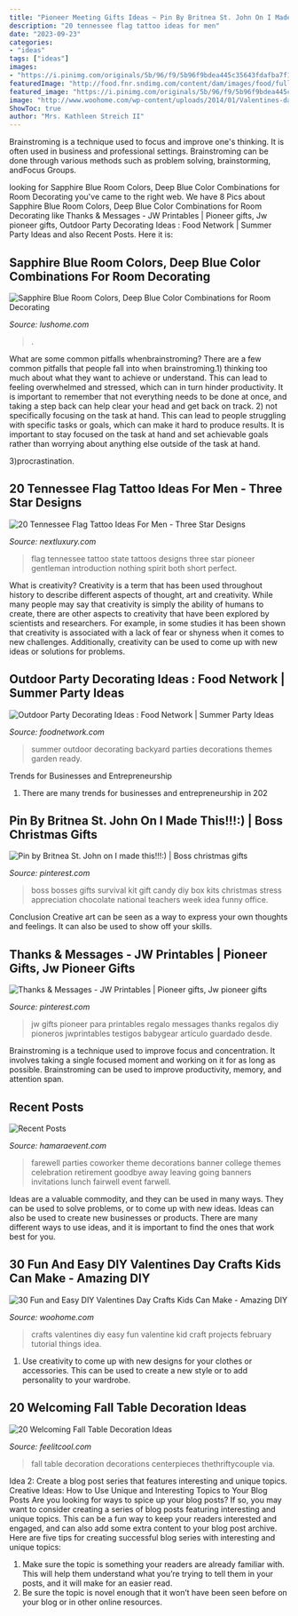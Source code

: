 ```yaml
---
title: "Pioneer Meeting Gifts Ideas ~ Pin By Britnea St. John On I Made This!!!:)"
description: "20 tennessee flag tattoo ideas for men"
date: "2023-09-23"
categories:
- "ideas"
tags: ["ideas"]
images:
- "https://i.pinimg.com/originals/5b/96/f9/5b96f9bdea445c35643fdafba7f1303f.jpg"
featuredImage: "http://food.fnr.sndimg.com/content/dam/images/food/fullset/2012/4/10/0/summerparties_party-ready-spaces6_s4x3.jpg.rend.hgtvcom.966.1288.jpeg"
featured_image: "https://i.pinimg.com/originals/5b/96/f9/5b96f9bdea445c35643fdafba7f1303f.jpg"
image: "http://www.woohome.com/wp-content/uploads/2014/01/Valentines-day-crafts-for-kid-22.jpg"
ShowToc: true
author: "Mrs. Kathleen Streich II"
---
```



Brainstroming is a technique used to focus and improve one's thinking. It is often used in business and professional settings. Brainstroming can be done through various methods such as problem solving, brainstorming, andFocus Groups.

	

		
looking for Sapphire Blue Room Colors, Deep Blue Color Combinations for Room Decorating you've came to the right web. We have 8 Pics about Sapphire Blue Room Colors, Deep Blue Color Combinations for Room Decorating like Thanks &amp; Messages - JW Printables | Pioneer gifts, Jw pioneer gifts, Outdoor Party Decorating Ideas : Food Network | Summer Party Ideas and also Recent Posts. Here it is:
		
    
## Sapphire Blue Room Colors, Deep Blue Color Combinations For Room Decorating

<img loading=lazy src="https://www.lushome.com/wp-content/uploads/2012/05/blue-color-room-decorating-ideas-12.jpg" onerror="this.onerror=null;this.src='https://tse1.mm.bing.net/th?id=OIP.n2ZxP_eL_fOv6aB4VPKD_wHaE7&amp;pid=15.1';" alt="Sapphire Blue Room Colors, Deep Blue Color Combinations for Room Decorating">

_Source: lushome.com_

>. 

	

What are some common pitfalls whenbrainstroming?
There are a few common pitfalls that people fall into when brainstroming.1) thinking too much about what they want to achieve or understand. This can lead to feeling overwhelmed and stressed, which can in turn hinder productivity. It is important to remember that not everything needs to be done at once, and taking a step back can help clear your head and get back on track.
2) not specifically focusing on the task at hand. This can lead to people struggling with specific tasks or goals, which can make it hard to produce results. It is important to stay focused on the task at hand and set achievable goals rather than worrying about anything else outside of the task at hand.

3)procrastination.

    
## 20 Tennessee Flag Tattoo Ideas For Men - Three Star Designs

<img loading=lazy src="http://nextluxury.com/wp-content/uploads/creative-tennessee-flag-tattoos-for-guys.jpg" onerror="this.onerror=null;this.src='https://tse1.mm.bing.net/th?id=OIP.aaFqQU480eooMFOtyafoCwHaHa&amp;pid=15.1';" alt="20 Tennessee Flag Tattoo Ideas For Men - Three Star Designs">

_Source: nextluxury.com_

>flag tennessee tattoo state tattoos designs three star pioneer gentleman introduction nothing spirit both short perfect. 

	

What is creativity?
Creativity is a term that has been used throughout history to describe different aspects of thought, art and creativity. While many people may say that creativity is simply the ability of humans to create, there are other aspects to creativity that have been explored by scientists and researchers. For example, in some studies it has been shown that creativity is associated with a lack of fear or shyness when it comes to new challenges. Additionally, creativity can be used to come up with new ideas or solutions for problems.

    
## Outdoor Party Decorating Ideas : Food Network | Summer Party Ideas

<img loading=lazy src="http://food.fnr.sndimg.com/content/dam/images/food/fullset/2012/4/10/0/summerparties_party-ready-spaces6_s4x3.jpg.rend.hgtvcom.966.1288.jpeg" onerror="this.onerror=null;this.src='https://tse1.mm.bing.net/th?id=OIP.KKo1YheT2pkjRXnfcT50sAHaJ4&amp;pid=15.1';" alt="Outdoor Party Decorating Ideas : Food Network | Summer Party Ideas">

_Source: foodnetwork.com_

>summer outdoor decorating backyard parties decorations themes garden ready. 

	

Trends for Businesses and Entrepreneurship
1. There are many trends for businesses and entrepreneurship in 202
    
## Pin By Britnea St. John On I Made This!!!:) | Boss Christmas Gifts

<img loading=lazy src="https://i.pinimg.com/originals/5b/96/f9/5b96f9bdea445c35643fdafba7f1303f.jpg" onerror="this.onerror=null;this.src='https://tse1.mm.bing.net/th?id=OIP.-iMR3qq69GW5fFSf22GTBQHaJ4&amp;pid=15.1';" alt="Pin by Britnea St. John on I made this!!!:) | Boss christmas gifts">

_Source: pinterest.com_

>boss bosses gifts survival kit gift candy diy box kits christmas stress appreciation chocolate national teachers week idea funny office. 

	

Conclusion
Creative art can be seen as a way to express your own thoughts and feelings. It can also be used to show off your skills.

    
## Thanks &amp; Messages - JW Printables | Pioneer Gifts, Jw Pioneer Gifts

<img loading=lazy src="https://i.pinimg.com/736x/d3/60/6d/d3606d9918c5a9bfa9de8d0e374839a8.jpg" onerror="this.onerror=null;this.src='https://tse3.mm.bing.net/th?id=OIP.ypPW2gC7OWMRKeRiwBiUlAHaJ4&amp;pid=15.1';" alt="Thanks &amp; Messages - JW Printables | Pioneer gifts, Jw pioneer gifts">

_Source: pinterest.com_

>jw gifts pioneer para printables regalo messages thanks regalos diy pioneros jwprintables testigos babygear artículo guardado desde. 

	

Brainstroming is a technique used to improve focus and concentration. It involves taking a single focused moment and working on it for as long as possible. Brainstroming can be used to improve productivity, memory, and attention span.

    
## Recent Posts

<img loading=lazy src="http://www.hamaraevent.com/lib/js/kcfinder/upload/images/image025.jpg" onerror="this.onerror=null;this.src='https://tse2.mm.bing.net/th?id=OIP.KZY0HeICYEktTkaflrEaOgAAAA&amp;pid=15.1';" alt="Recent Posts">

_Source: hamaraevent.com_

>farewell parties coworker theme decorations banner college themes celebration retirement goodbye away leaving going banners invitations lunch fairwell event farwell. 

	

Ideas are a valuable commodity, and they can be used in many ways. They can be used to solve problems, or to come up with new ideas. Ideas can also be used to create new businesses or products. There are many different ways to use ideas, and it is important to find the ones that work best for you.

    
## 30 Fun And Easy DIY Valentines Day Crafts Kids Can Make - Amazing DIY

<img loading=lazy src="http://www.woohome.com/wp-content/uploads/2014/01/Valentines-day-crafts-for-kid-22.jpg" onerror="this.onerror=null;this.src='https://tse1.mm.bing.net/th?id=OIP.62hjhrj-60p3gL5Hf2bhVgHaLI&amp;pid=15.1';" alt="30 Fun and Easy DIY Valentines Day Crafts Kids Can Make - Amazing DIY">

_Source: woohome.com_

>crafts valentines diy easy fun valentine kid craft projects february tutorial things idea. 

	

1. Use creativity to come up with new designs for your clothes or accessories. This can be used to create a new style or to add personality to your wardrobe.

    
## 20 Welcoming Fall Table Decoration Ideas

<img loading=lazy src="https://feelitcool.com/wp-content/uploads/2016/09/fall-table-decorations16.jpg" onerror="this.onerror=null;this.src='https://tse2.mm.bing.net/th?id=OIP.i-T75QyT_oQucjPlfHC1hQHaLG&amp;pid=15.1';" alt="20 Welcoming Fall Table Decoration Ideas">

_Source: feelitcool.com_

>fall table decoration decorations centerpieces thethriftycouple via. 

	

Idea 2: Create a blog post series that features interesting and unique topics.
Creative Ideas: How to Use Unique and Interesting Topics to Your Blog Posts 
Are you looking for ways to spice up your blog posts? If so, you may want to consider creating a series of blog posts featuring interesting and unique topics. This can be a fun way to keep your readers interested and engaged, and can also add some extra content to your blog post archive. Here are five tips for creating successful blog series with interesting and unique topics:

1. Make sure the topic is something your readers are already familiar with. This will help them understand what you’re trying to tell them in your posts, and it will make for an easier read.
2. Be sure the topic is novel enough that it won’t have been seen before on your blog or in other online resources.

